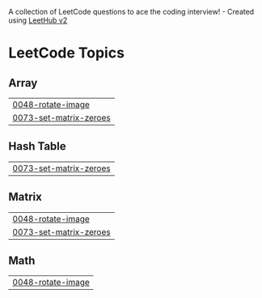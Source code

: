 A collection of LeetCode questions to ace the coding interview! - Created using [LeetHub v2](https://github.com/arunbhardwaj/LeetHub-2.0)
<!---LeetCode Topics Start-->
# LeetCode Topics
## Array
|  |
| ------- |
| [0048-rotate-image](https://github.com/Vanshita38/DSA/tree/master/0048-rotate-image) |
| [0073-set-matrix-zeroes](https://github.com/Vanshita38/DSA/tree/master/0073-set-matrix-zeroes) |
## Hash Table
|  |
| ------- |
| [0073-set-matrix-zeroes](https://github.com/Vanshita38/DSA/tree/master/0073-set-matrix-zeroes) |
## Matrix
|  |
| ------- |
| [0048-rotate-image](https://github.com/Vanshita38/DSA/tree/master/0048-rotate-image) |
| [0073-set-matrix-zeroes](https://github.com/Vanshita38/DSA/tree/master/0073-set-matrix-zeroes) |
## Math
|  |
| ------- |
| [0048-rotate-image](https://github.com/Vanshita38/DSA/tree/master/0048-rotate-image) |
<!---LeetCode Topics End-->